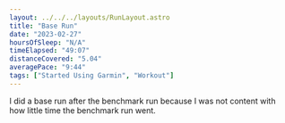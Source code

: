 ```yaml
---
layout: ../../../layouts/RunLayout.astro
title: "Base Run"
date: "2023-02-27"
hoursOfSleep: "N/A"
timeElapsed: "49:07"
distanceCovered: "5.04"
averagePace: "9:44"
tags: ["Started Using Garmin", "Workout"]
---
```


I did a base run after the benchmark run because I was not content with how little time the benchmark run went.

